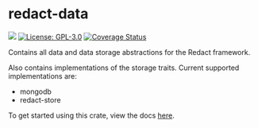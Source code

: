 # redact-data
[![](http://meritbadge.herokuapp.com/redact-data)](https://crates.io/crates/redact-data) [![License: GPL-3.0](https://img.shields.io/badge/License-GPL3.0-yellow.svg)](https://opensource.org/licenses/GPL-3.0) [![Coverage Status](https://coveralls.io/repos/github/pauwels-labs/redact-data/badge.svg?branch=main)](https://coveralls.io/github/pauwels-labs/redact-data?branch=main)

Contains all data and data storage abstractions for the Redact framework.

Also contains implementations of the storage traits. Current supported implementations are:
- mongodb
- redact-store

To get started using this crate, view the docs [here](https://docs.rs/redact-data).
